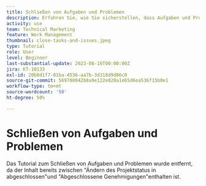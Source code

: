 ```yaml
---
title: Schließen von Aufgaben und Problemen
description: Erfahren Sie, wie Sie sicherstellen, dass Aufgaben und Probleme geschlossen werden, bevor Sie ein Projekt in [!DNL  Workfront]schließen.
activity: use
team: Technical Marketing
feature: Work Management
thumbnail: close-tasks-and-issues.jpeg
type: Tutorial
role: User
level: Beginner
last-substantial-update: 2023-08-16T00:00:00Z
jira: KT-10133
exl-id: 20b8d1f7-01ba-4536-aa7b-3d318d9d86c0
source-git-commit: 569708042b8a9e122e820a1e65d6ea536f15b0e1
workflow-type: tm+mt
source-wordcount: '50'
ht-degree: 50%

---
```


# Schließen von Aufgaben und Problemen

Das Tutorial zum Schließen von Aufgaben und Problemen wurde entfernt, da der Inhalt bereits zwischen &quot;Ändern des Projektstatus in abgeschlossen&quot;und &quot;Abgeschlossene Genehmigungen&quot;enthalten ist.
